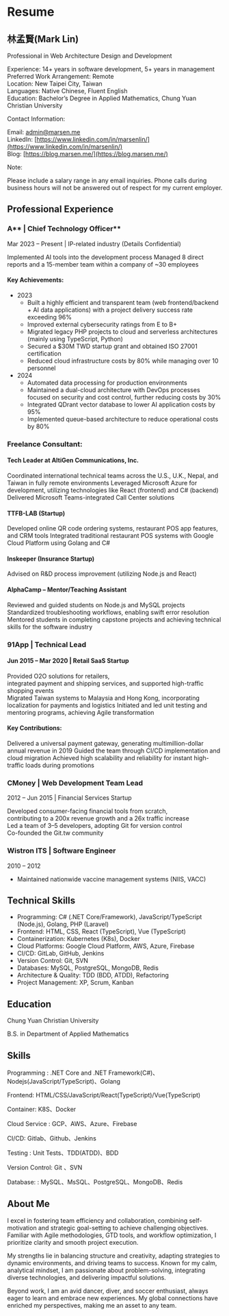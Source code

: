 # Resume

## **林孟賢(Mark Lin)**

Professional in Web Architecture Design and Development

Experience: 14+ years in software development, 5+ years in management  
Preferred Work Arrangement: Remote  
Location: New Taipei City, Taiwan  
Languages: Native Chinese, Fluent English  
Education: Bachelor’s Degree in Applied Mathematics, Chung Yuan Christian University

Contact Information:

Email: [admin@marsen.me](mailto:admin@marsen.me)  
LinkedIn: [https://www.linkedin.com/in/marsenlin/](https://www.linkedin.com/in/marsenlin/)  
Blog: [https://blog.marsen.me/](https://blog.marsen.me/)  

Note:

Please include a salary range in any email inquiries.
Phone calls during business hours will not be answered out of respect for my current employer.

## Professional Experience

### A** | Chief Technology Officer**
Mar 2023 – Present | IP-related industry (Details Confidential)

Implemented AI tools into the development process
Managed 8 direct reports and a 15-member team within a company of ~30 employees
#### Key Achievements:

- 2023
  - Built a highly efficient and transparent team (web frontend/backend + AI data applications)
    with a project  delivery success rate exceeding 96%
  - Improved external cybersecurity ratings from E to B+
  - Migrated legacy PHP projects to cloud and serverless architectures (mainly using TypeScript, Python)
  - Secured a $30M TWD startup grant and obtained ISO 27001 certification
  - Reduced cloud infrastructure costs by 80% while managing over 10 personnel
- 2024
  - Automated data processing for production environments
  - Maintained a dual-cloud architecture with DevOps processes focused on security and cost control, further       reducing costs by 30%
  - Integrated QDrant vector database to lower AI application costs by 95%
  - Implemented queue-based architecture to reduce operational costs by 80%

### Freelance Consultant:

#### Tech Leader at AltiGen Communications, Inc.

Coordinated international technical teams across the U.S., U.K., Nepal, and Taiwan in fully remote environments
Leveraged Microsoft Azure for development, utilizing technologies like React (frontend) and C# (backend)
Delivered Microsoft Teams-integrated Call Center solutions

#### TTFB-LAB (Startup)

Developed online QR code ordering systems, restaurant POS app features, and CRM tools
Integrated traditional restaurant POS systems with Google Cloud Platform using Golang and C#

#### Inskeeper (Insurance Startup)

Advised on R&D process improvement (utilizing Node.js and React)

#### AlphaCamp – Mentor/Teaching Assistant

Reviewed and guided students on Node.js and MySQL projects
Standardized troubleshooting workflows, enabling swift error resolution
Mentored students in completing capstone projects and achieving technical skills for the software industry

### 91App | Technical Lead

#### Jun 2015 – Mar 2020 | Retail SaaS Startup

Provided O2O solutions for retailers,  
integrated payment and shipping services, and supported high-traffic shopping events  
Migrated Taiwan systems to Malaysia and Hong Kong,  incorporating localization for payments and logistics
Initiated and led unit testing and mentoring programs, achieving Agile transformation

#### Key Contributions:
Delivered a universal payment gateway, generating multimillion-dollar annual revenue in 2019
Guided the team through CI/CD implementation and cloud migration
Achieved high scalability and reliability for instant high-traffic loads during promotions

### CMoney | Web Development Team Lead
2012 – Jun 2015 | Financial Services Startup

Developed consumer-facing financial tools from scratch,   
contributing to a 200x revenue growth and a 26x traffic increase  
Led a team of 3–5 developers, adopting Git for version control  
Co-founded the Git.tw community  

### Wistron ITS | Software Engineer
2010 – 2012

- Maintained nationwide vaccine management systems (NIIS, VACC)


## Technical Skills

- Programming: C# (.NET Core/Framework), JavaScript/TypeScript (Node.js), Golang, PHP (Laravel)
- Frontend: HTML, CSS, React (TypeScript), Vue (TypeScript)
- Containerization: Kubernetes (K8s), Docker
- Cloud Platforms: Google Cloud Platform, AWS, Azure, Firebase
- CI/CD: GitLab, GitHub, Jenkins
- Version Control: Git, SVN
- Databases: MySQL, PostgreSQL, MongoDB, Redis
- Architecture & Quality: TDD (BDD, ATDD), Refactoring
- Project Management: XP, Scrum, Kanban

## Education

Chung Yuan Christian University

B.S. in Department of Applied Mathematics

## Skills

Programming : .NET Core and .NET Framework(C#)、Nodejs(JavaScript/TypeScript)、Golang

Frontend: HTML/CSS/JavaScript/React(TypeScript)/Vue(TypeScript)

Container: K8S、Docker

Cloud Service : GCP、AWS、Azure、Firebase

CI/CD: Gitlab、Github、Jenkins

Testing : Unit Tests、TDD(ATDD)、BDD

Version Control: Git 、SVN

Database: : MySQL、MsSQL、PostgreSQL、MongoDB、Redis

## About Me
I excel in fostering team efficiency and collaboration, combining self-motivation and strategic goal-setting to achieve challenging objectives. Familiar with Agile methodologies, GTD tools, and workflow optimization, I prioritize clarity and smooth project execution.

My strengths lie in balancing structure and creativity, adapting strategies to dynamic environments, and driving teams to success. Known for my calm, analytical mindset, I am passionate about problem-solving, integrating diverse technologies, and delivering impactful solutions.

Beyond work, I am an avid dancer, diver, and soccer enthusiast, always eager to learn and embrace new experiences. My global connections have enriched my perspectives, making me an asset to any team.
